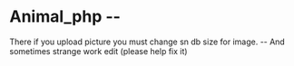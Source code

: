 # Animal_php --
There if you upload picture you must change sn db size for image. --
And sometimes strange work edit (please help fix it)
